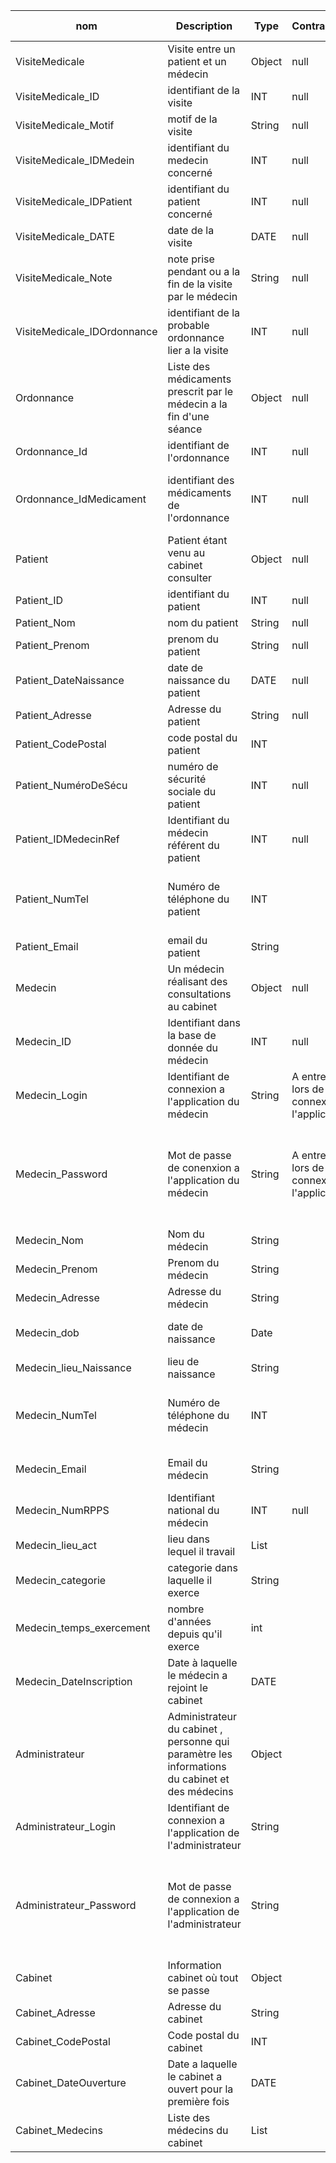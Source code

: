 | nom | Description | Type | Contraintes | Règle de composition |
| -------------- | ------------ |--------|----------|------------|
| VisiteMedicale | Visite entre un patient et un médecin | Object | null | null |
| VisiteMedicale_ID | identifiant de la visite | INT | null | null |
| VisiteMedicale_Motif | motif de la visite | String | null | null |
| VisiteMedicale_IDMedein | identifiant du medecin concerné | INT | null | null|
| VisiteMedicale_IDPatient | identifiant du patient concerné | INT | null | null |
| VisiteMedicale_DATE | date de la visite | DATE | null | null |
| VisiteMedicale_Note | note prise pendant ou a la fin de la visite par le médecin | String | null | null |
| VisiteMedicale_IDOrdonnance | identifiant de la probable ordonnance lier a la visite | INT | null | null |
| Ordonnance | Liste des médicaments prescrit par le médecin a la fin d'une séance | Object | null | null |
| Ordonnance_Id | identifiant de l'ordonnance | INT | null | null |
| Ordonnance_IdMedicament | identifiant des médicaments de l'ordonnance | INT | null | On peut avoir plusieur médicaments par ordonnance |
| Patient | Patient étant venu au cabinet consulter | Object | null | null |
| Patient_ID | identifiant du patient | INT | null | null |
| Patient_Nom | nom du patient | String | null | null |
| Patient_Prenom | prenom du patient | String | null | null |
| Patient_DateNaissance | date de naissance du patient | DATE | null | null |
| Patient_Adresse | Adresse du patient | String | null | null |
| Patient_CodePostal | code postal du patient | INT |  | Non vide , < 100000 |
| Patient_NuméroDeSécu | numéro de sécurité sociale du patient | INT | null | null |
| Patient_IDMedecinRef | Identifiant du médecin référent du patient | INT | null | null |
| Patient_NumTel | Numéro de téléphone du patient | INT |  | Numéro en retirant le premier chiffre (0) , Non vide |
| Patient_Email | email du patient | String | | Forme : %@%.%  |
| Medecin | Un médecin réalisant des consultations au cabinet | Object | null | null |
| Medecin_ID | Identifiant dans la base de donnée du médecin | INT | null | null |
| Medecin_Login | Identifiant de connexion a l'application du médecin | String | A entrer lors de la connexion à l'application| Forme : nom.prenom , sans accent |
| Medecin_Password | Mot de passe de conenxion a l'application du médecin | String | A entrer lors de la connexion a l'application | 10 caractère minimum, 1 caractère spécial , lettre et chiffre , majuscule et minuscule |
| Medecin_Nom | Nom du médecin | String |  | Sans accent , Non vide |
| Medecin_Prenom | Prenom du médecin | String |  | Sans accent , Non vide |
| Medecin_Adresse | Adresse du médecin | String | | |
| Medecin_dob | date de naissance | Date | | De la forme jj/mm/aaaa , Non vide |
| Medecin_lieu_Naissance | lieu de naissance | String | | |
| Medecin_NumTel | Numéro de téléphone du médecin | INT |  | Numéro en retirant le premier chiffre (0) , Non vide |
| Medecin_Email | Email du médecin | String |  | De la forme %@%.% , Non vide |
| Medecin_NumRPPS | Identifiant national du médecin | INT | null | null |
| Medecin_lieu_act | lieu dans lequel il travail | List | | composé d'adresse |
| Medecin_categorie | categorie dans laquelle il exerce | String | | |
| Medecin_temps_exercement | nombre d'années depuis qu'il exerce | int | |
| Medecin_DateInscription | Date à laquelle le médecin a rejoint le cabinet | DATE |  | De la forme jj/mm/aaaa , Non vide |
| Administrateur | Administrateur du cabinet , personne qui paramètre les informations du cabinet et des médecins | Object |  |  |
| Administrateur_Login | Identifiant de connexion a l'application de l'administrateur | String |  | Forme : nom.prenom sans accent |
| Administrateur_Password | Mot de passe de connexion a l'application de l'administrateur | String |  | 10 caractère minimum, 1 caractère spécial , lettre et chiffre , majuscule et minuscule |
| Cabinet | Information cabinet où tout se passe | Object |  |  |
| Cabinet_Adresse | Adresse du cabinet | String |  | Non vide |
| Cabinet_CodePostal | Code postal du cabinet | INT |  | Non vide , < 100000 |
| Cabinet_DateOuverture | Date a laquelle le cabinet a ouvert pour la première fois | DATE |  | De la forme jj/mm/aaaa , Non vide |
| Cabinet_Medecins | Liste des médecins du cabinet | List |  |  |
